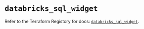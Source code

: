 # `databricks_sql_widget`

Refer to the Terraform Registory for docs: [`databricks_sql_widget`](https://registry.terraform.io/providers/databricks/databricks/1.33.0/docs/resources/sql_widget).
